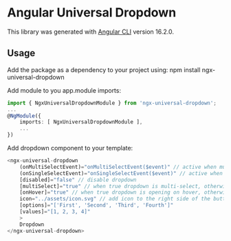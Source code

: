 # Angular Universal Dropdown

This library was generated with [Angular CLI](https://github.com/angular/angular-cli) version 16.2.0.

## Usage

Add the package as a dependency to your project using:
    npm install ngx-universal-dropdown

Add module to you app.module imports:

```typescript
import { NgxUniversalDropdownModule } from 'ngx-universal-dropdown';
...
@NgModule({
    imports: [ NgxUniversalDropdownModule ],
    ...
})
```

Add dropdown component to your template:

```typescript
<ngx-universal-dropdown
    (onMultiSelectEvent)="onMultiSelectEvent($event)" // active when multiSelect is true
    (onSingleSelectEvent)="onSingleSelectEvent($event)" // active when multiSelect is false
    [disabled]="false" // disable dropdown
    [multiSelect]="true" // when true dropdown is multi-select, otherwise is single-select (default value: false)
    [onHover]="true" // when true dropdown is opening on hover, otherwise on click (default value: false)
    icon="../assets/icon.svg" // add icon to the right side of the button - optional
    [options]="['First', 'Second', 'Third', 'Fourth']"
    [values]="[1, 2, 3, 4]"
    >
    Dropdown
</ngx-universal-dropdown>
  ```